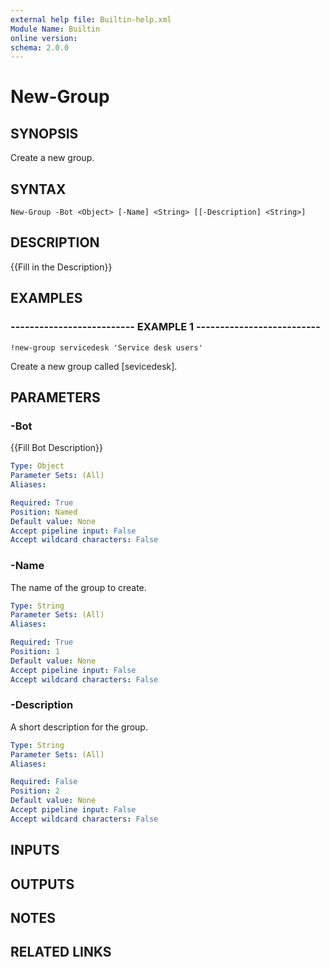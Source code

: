 ```yaml
---
external help file: Builtin-help.xml
Module Name: Builtin
online version: 
schema: 2.0.0
---
```


# New-Group

## SYNOPSIS
Create a new group.

## SYNTAX

```
New-Group -Bot <Object> [-Name] <String> [[-Description] <String>]
```

## DESCRIPTION
{{Fill in the Description}}

## EXAMPLES

### -------------------------- EXAMPLE 1 --------------------------
```
!new-group servicedesk 'Service desk users'
```

Create a new group called \[sevicedesk\].

## PARAMETERS

### -Bot
{{Fill Bot Description}}

```yaml
Type: Object
Parameter Sets: (All)
Aliases: 

Required: True
Position: Named
Default value: None
Accept pipeline input: False
Accept wildcard characters: False
```

### -Name
The name of the group to create.

```yaml
Type: String
Parameter Sets: (All)
Aliases: 

Required: True
Position: 1
Default value: None
Accept pipeline input: False
Accept wildcard characters: False
```

### -Description
A short description for the group.

```yaml
Type: String
Parameter Sets: (All)
Aliases: 

Required: False
Position: 2
Default value: None
Accept pipeline input: False
Accept wildcard characters: False
```

## INPUTS

## OUTPUTS

## NOTES

## RELATED LINKS

